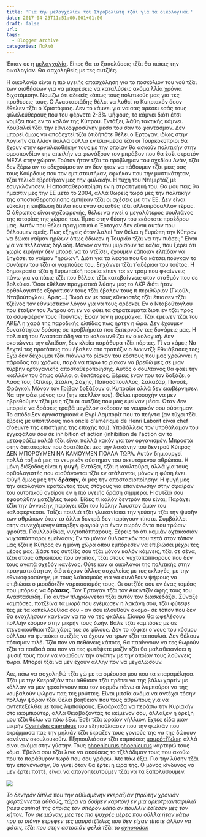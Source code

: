 ```yaml
---
title: 'Για την μελαγχολίαν του Στροβολιώτη τζ̆αι για τα οικολογικά.'
date: 2017-04-23T11:51:00.001+01:00
draft: false
url: 
tags:
  - Blogger Archive
categories: Παλιά
---
```


Έπιαν σε η [μελαγχολία](https://strovoliotis.wordpress.com/2017/04/23/%CE%BF%CE%B9-%CF%83%CF%85%CE%BA%CE%B9%CE%AD%CF%82/). Είπες θα τα ξαπολύσεις τζ̆αι θα πιάεις την οικολογίαν. Θα ασχοληθείς με τες συτζ̆ιές.  
  
Η οικολογία είναι η πιό υγειής απασχόληση για το ποσκόλιον του νού τζ̆αι των αισθήσεων για να μπορέσεις να καταλύσεις ακόμα λλία χρόνια διχοτόμισην. Νομίζω ότι αδικείς κάπως τους πολιτικούς μας για τες προθέσεις τους. Ο Αναστασιάδης θέλει να λυθεί το Κυπριακόν όσον έθελεν τζ̆αι ο Χριστόφιας. Δεν το κάμνει για να σας αρέσει εσάς τους φιλελεύθερους που του φέρνετε 2-3% ψήφους, το κάμνει διότι έτσι νομίζει πως εν το καλόν της Κύπρου. Εντάξει, λάθη τακτικής κάμνει. Κουβαλεί τζ̆αι την εθνικοφροσύνην μέσα του σαν το φάντασμαν. Δεν μπορεί όμως να αποδεχτεί τζ̆αι ότιδήπότε θέλει ο Έρτογαν, ιδίως στην λογικήν ότι λλίον πολλά ούλλα εν ίσια-μέσα τζ̆αι οι Τουρκοκύπριοι θα έχουν στην εργαλειοθήκην τους με την οποίαν θα ασκούν πολιτικήν στην ομοσπονδίαν την απειλήν να φωνάξουν τον μπράβον που θα έσ̆ει στρατόν ΜΕΣΑ στην χώραν. Τούτον ήταν τζ̆αι το πρόβλημαν του σχεδίου Ανάν, τζ̆αι δεν ξέρω αν το εδεχούμαστιν αν δεν ήταν να πάθουμεν τζ̆αι μεις σας τους Κούρδους που τον εμπιστευτήκαν, εφκήκαν που την μυστικότηταν, τζ̆αι τελικά εβρεθήκαν μες την φυλακήν. Η τύχη του Ντεμιρτάζ με εσυγκλόνησεν. Η αποσταθεροποίηση εν η στρατηγηκή του. Θα μου πεις θα ήμαστιν μες την ΕΕ μετά το 2004, αλλά θωρείς τωρά μες την πολιτικήν της αποσταθεροποίησης εμπήκαν τζ̆αι οι σχέσεις με την ΕΕ. Δεν είναι εύκολη η επιβίωση δίπλα που έναν ασταθές τζ̆αι αλλοπρόσαλλον τέρας. Ο άθρωπος είναι σχιζοφρενής, θέλει να γινεί ο μεγαλύτερος σουλτάνος της ιστορίας της χώρας του. Έμπα στην θέσην του εκάστοτε προέδρου μας. Αυτόν που θέλει πραγματικά ο Έρτογαν δεν είναι αυτόν που θέλουμεν εμείς. Πως εξηγείς όταν λαλεί "αν θέλει η Ευρώπη την Κύπρον να δώκει γαίμαν ηρώων όπως έδωκεν η Τουρκία τζ̆αι να την πιάσει;" Είναι για να πελλάνεις δηλαδή. Μόνον αν του μυρίσουν τα κάζια, που ξέρει ότι χωρίς ειρήνην δεν μπορεί να τα ντζ̆ίσει, έχουμεν κάποιαν ελπίδαν να ξηχάσει το γαίμαν "ηρώων". Διότι για τα λεφτά που θα κάτσει πούγκαν το συνάφιν του τζ̆αι οι γαμπούες του, ξηχάννει τζ̆αι τ΄αδέρκια του τούτος. Η δημοκρατία τζ̆αι η Ευρωπαϊκή πορεία είπεν το: εν τραμ που φκαίννεις πάνω για να πάεις τζ̆ει που θέλεις τζ̆αι κατεβαίννεις στον σταθμόν που σε βολεύκει. Όσοι εθέλαν πραγματικά λύσην μες το AKP διότι ήταν ορθολογιστές εξοράτισεν τους τζ̆αι έβαλεν τους π περιθώριον (Γκιούλ, Νταβούτογλου, Αριτς...) Τωρά εν με τους εθνικιστές τζ̆αι έπιασεν τζ̆αι τζ̆είνος τον εθνικιστικόν λόγον για να τους αρέσκει. Εν ο Νταβούτογλου που έταξεν του Άντρου ότι εν να φύει τα στρατεύματα διότι εν τζ̆αι προς το σσυφφέρον τους Πούντον; Έφαν τον η μαρμάγκα. Τζ̆αι έμεινεν τζ̆αι του ΑΚΕΛ η χαρά της παροδικής ελπίδας πως ήρτεν η ώρα. Δεν έχουμεν δυνατότηταν δράσης σε προβλήματα που ξεπερνούν τες δυνάμεις μας. Η πολιτική του Αναστασιάδη να το κολοκυνθίζει εν οικολογική. Δεν σκοτώννει την ελπίδαν, δεν κλείει παράθυρα τζ̆αι πόρτες. Τί να κάμει; Να δεχτεί τες προτάσεις που έβαλεν στο τραπέζιν ο Ακκιντζ̆ί; Εθκιάβασες τες; Εγώ δεν δέχουμαι τζ̆αι πιάννω το ρίσκον του κόστους που μας χρεώννει η πάροδος του χρόνου, παρά να πάρω το ρίσκον να βρεθώ μες σε μιαν τύρβην ερτογανικής αποσταθεροποίησης. Αυτός ο σουλτάνος θα φάει την κκελλέν του όπως ούλλοι οι δικτάτορες. Ξέρεις έναν που τον δοξάζει ο λαός του; (Χίτλερ, Στάλιν, Σάχης, Παπαδόπουλλος, Σαλαζάρ, Πινοσ̆έ, Φράγκο). Μόνον τον Γρίβαν δοξάζουν οι Κυπραίοι αλλά δεν εκυβέρνησεν. Να την φάει μόνος του (την κκελλέν του). Θέλει προσοχήν να μεν ηβρεθούμεν τζ̆αι μεις τζ̆αι οι συτζ̆ιές που μας εμείναν μέσα. Όταν δεν μπορείς να δράσεις τραβά μεγάλον σκόρσον το νευρικόν σου σύστημαν. Το απόδειξεν εργαστηριακά ο Ενρί Λαμπορίτ που το πεήντα (αν τύχει τζ̆αι έβρεις με υπότιτλους mon oncle d'amérique de Henri Laborit είναι chef d'oeuvre της επιστήμης της εποχής του). Υποβάλλεις τον υποθάλαμον του εγγεφάλου σου σε inhibition of action (inhibition de l'action αν το μεταφράζω καλά) τζ̆αι είναι πολλά κακόν για τον οργανισμόν. Μπροστά στην δικτατορίαν που δρατζ̆ιάζει μες την λακάνην του δεντρού Κύπρος ΔΕΝ ΜΠΟΡΟΥΜΕΝ ΝΑ ΚΑΜΟΥΜΕΝ ΠΟΛΛΑ ΤΩΡΑ. Αυτόν δημιουργεί πολλά τοξικά μες το νευρικόν σύστημαν του σκευτόμενου αθρώπου. Η μόνη διέξοδος είναι η **φυγή**. Εντάξει, τζ̆αι η κουλτούρα, αλλά για τους ορθολογιστές που αισθάνονται τζ̆αι εν ατάλαντοι, μόνον η φύση ένει. Φύγή όμως μες την **δράσην**, όι μες την αποστασιοποίησην. Η φυγή μες την οικολογίαν κρατώντας τους στόχους για επανένωσην στην σφαίραν του ουτοπικού ονείρου εν η πιό υγειής δράση σήμμερα. Η συτζ̆ιά σου εφορτώθην ματζ̆ήλες τωρά. Είδες τί καλόν δεντρόν που είναι; Παράγει τζ̆αι την άννοιξην, παράγει τζ̆αι του Ιούλην Άουστον άμαν του καλοφέρνεσαι. Ταΐζει πουλιά τζ̆αι γλυκανίσκει την γεύσην τζ̆αι την ψυσ̆ήν των αθρώπων όταν τα άλλα δεντρά δεν παράγουν τίποτε. Συμβάλλει στην συνεχόμενην ύπαρξην φαγιού για έναν σωρόν όντα που τρώσιν φρούτα. Πουλλούθκια, νυχτοπάππαρους. Ξέρεις το ότι καμιάν οχτακοσιάν νυχτοπάππαροι εμείνασιν; Εν το μόνον θυλαστικόν που πετά στον τόπον μας τζ̆αι η Κύπρος εν η μόνη χώρα όπου εμπόρεσεν να επιβιώσει μέχρι τες μέρες μας. Σάσε τες συτζ̆ιές σου τζ̆αι μόνον καλόν κάμνεις, τζ̆αι σε σένα, τζ̆αι στους αθρώπους που αγαπάς, τζ̆αι στους νυχτοπάππαρους που δεν τους αγαπά σχεδόν κανένας. Ούτε καν οι οικολόγοι της πολιτικής στην πραγματικότηταν, διότι έχουν άλλες ασχολείες με τες εκλογές, με την εθνικοφροσύνην, με τους λαϊκισμούς για να συνάξουν ψήφους να επιβιώσει ο μισοδότζ̆ιν ναρκισσισμός τους. Οι συτζ̆ιές σου εν ένας τομέας που μπόρεις να **δράσεις**. Τον Έρτογαν τζ̆αι τον Ακκιντζ̆ίν άφης τους του Αναστασιάδη. Για αυτόν πληρώννεται τζ̆αι αυτόν τον διασκεδάζει. Σύναξε καμπόσες, ποτζ̆είνα τα μωρά που εγέμωσεν η λακάνη σου, τζ̆αι φύτεψε τες με τα κοπελλούθκια σου - αν σου κλουθούν ακόμα- σε τόπον που δεν θα ενοχλήσουν κανέναν να πα να τες φκάλει. Σίουρα θα ωφελέσουν πολλήν κόσμον στην μικρήν τους ζωήν. Βάλε τζ̆αι καμπόσες με σε ττενεκκούθκια τζ̆αι χάρις τες σε φίλους. Δεν το κόφκει ο νους του κόσμου ούλλου να φυτεύκει συτζιές να έχουν να τρων τζ̆αι τα πουλιά. Δεν θέλουν πότισμαν πιλέ. Τζ̆αι πον να πεθάνεις κάποτε, θα πααίννουν να τες θωρούν τζ̆αι τα παιθκιά σου πον να τες φυτέψετε μαζίν τζ̆αι θα μαλαθκιανίσει η ψυσιή τους πουν να νοιώθουν την αγάπην με την οποίαν τους λούννεις τωρά. Μπορεί τζ̆αι να μεν έχουν άλλην πον να μεγαλώσουν.  
  
Άτε, πάω να ασχοληθώ τζ̆αι γώ με τα σμέουρα μου που τα επαραμέλησα. Τζ̆αι με την Κκεραζιάν που άθθισεν τζ̆αι πρέπει να της βάλω χαρτίν με κόλλαν να μεν ηφκαίννουν που τον κορμόν πάνω οι λυμπούροι να της κουβαλούν ψώραν πας τες μούττες. Είναι μιτσ̆ια ακόμα να αντέχει τόσην πολλήν ψόραν τζ̆αι θέλει βοήθειαν που τους αθρώπους για να αντεπεξέλθει με τους λιμπούρους. Ελοάρκαζα να περάσω την Κυριακήν στο κκομπιούτερ, αλλά θκιαβάζοντας το κείμενον σου, άλλαξεν η όρεξη μου τζ̆αι θέλω να πάω έξω. Έσ̆ει τζ̆αι ωραίον νήλλιον. Εχτές είδα μιαν μικρήν [Cyanistes caeruleus](http://www.oiseaux.net/oiseaux/mesange.bleue.html) που εξηπούλιασεν που την φωλιάν που εκρέμμασα πας την μηλιάν τζ̆αι έκραζεν τους γονιούς της να της δώκουν κανέναν σκουλουκούιν. Εξηπουλιάσαν τζ̆αι καμπόσες [μαυρότζ̆ικλες](http://www.oiseaux.net/oiseaux/merle.noir.html) αλλά είναι ακόμα στην γύστην. Τους [phoenicurus phoenicurus](http://www.oiseaux.net/oiseaux/rougequeue.a.front.blanc.html) καρτερώ τους κόμα. Έβαλα σου τζ̆αι λινκ να ακούσεις το τζ̆ελάδιμαν τους που ακούω που το παράθυρον τωρά που σου γράφω. Άτε πάω έξω. Για την λύσην τζ̆αι την επανένωσην, θα γινεί όταν θα έρτει η ώρα της. Ο μόνος κίνδυνος να μεν έρτει ποττέ, είναι να απογοητευτούμεν τζ̆αι να τα ξαπολύσουμεν.  
  

[![](https://blogger.googleusercontent.com/img/b/R29vZ2xl/AVvXsEhvmE_sl6POk6dlj34BxUBt9gYVPYpuzwrHqofReONDa6nsqWmKbUCB3h957-PljygV2JPIiZSV6DeTyF2R8hnz0HD7GjtP7MVQW_wjK-bBiTIFiz6blPgTp7uaEJNYYhYH0biKhiCcxZM/s320/Capture+d%25E2%2580%2599e%25CC%2581cran+2017-04-23+a%25CC%2580+12.45.45.png)](https://blogger.googleusercontent.com/img/b/R29vZ2xl/AVvXsEhvmE_sl6POk6dlj34BxUBt9gYVPYpuzwrHqofReONDa6nsqWmKbUCB3h957-PljygV2JPIiZSV6DeTyF2R8hnz0HD7GjtP7MVQW_wjK-bBiTIFiz6blPgTp7uaEJNYYhYH0biKhiCcxZM/s1600/Capture+d%25E2%2580%2599e%25CC%2581cran+2017-04-23+a%25CC%2580+12.45.45.png)

_Το δεντρόν δίπλα που την αθθισμένην κκεραζιάν (πρώτην χρονιάν φορτώννεται αθθούς, τώρα να δούμεν καρπόν) εν μια αρκοτριανταφυλιά (rosa canina) της οποίας τον σπόρον κάποιον πουλλίν έσ̆ιεσεν μες τον κήπον. Τον σιειμώναν, μες τες πιο ψυχρές μέρες που ούλλα ήταν κάτω που το σιόνιν έτρεφεν τες μαυρότζ̆ικλες που δεν είχαν τίποτε άλλον να φάσιν, τζ̆αι που στην αστοσιάν φελά τζ̆αι το [cynorodon](https://en.wikipedia.org/wiki/Rose_hip)_
